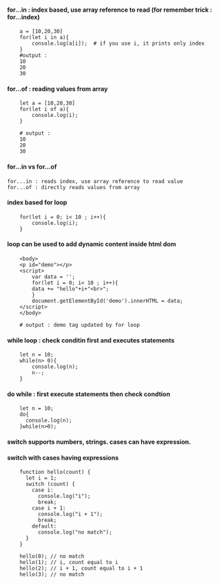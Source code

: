 #### for...in : index based, use array reference to read (for remember trick : for...index)

		a = [10,20,30]
		for(let i in a){
			console.log(a[i]);	# if you use i, it prints only index
		}
		#output :  
		10
		20
		30

#### for...of : reading values from array

		let a = [10,20,30]
		for(let i of a){
		    console.log(i);
		}
		
		# output : 
		10
		20
		30
		
#### for...in vs for...of

	for...in : reads index, use array reference to read value
	for...of : directly reads values from array 
		

#### index based for loop

		for(let i = 0; i< 10 ; i++){
			console.log(i);
		}


#### loop can be used to add dynamic content inside html dom

		<body>
		<p id="demo"></p>
		<script>
			var data = '';
			for(let i = 0; i< 10 ; i++){
			data += "hello"+i+"<br>";
		    }
		    document.getElementById('demo').innerHTML = data;
		</script>
		</body>

		# output : demo tag updated by for loop

#### while loop : check conditin first and executes statements

		let n = 10;
		while(n> 0){
			console.log(n);
			n--;
		}


#### do while : first execute statements then check condtion

		let n = 10;
		do{
		  console.log(n);
		}while(n>0);




#### switch supports numbers, strings. cases can have expression.

#### switch with cases having expressions

		function hello(count) {
		  let i = 1;
		  switch (count) {
		    case i:
		      console.log("i");
		      break;
		    case i + 1:
		      console.log("i + 1");
		      break;
		    default:
		      console.log("no match");
		  }
		}

		hello(0); // no match
		hello(1); // i, count equal to i
		hello(2); // i + 1, count equal to i + 1
		hello(3); // no match
